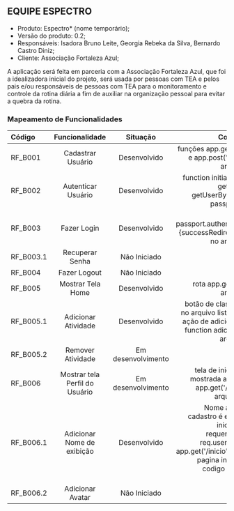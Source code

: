 ## EQUIPE ESPECTRO #
- Produto: Espectro* (nome temporário);
- Versão do produto: 0.2;
- Responsáveis: Isadora Bruno Leite, Georgia Rebeka da Silva,
Bernardo Castro Diniz;
- Cliente: Associação Fortaleza Azul;

A aplicação será feita em parceria com a Associação Fortaleza Azul, que foi a
idealizadora inicial do projeto, será usada por pessoas com TEA e pelos pais e/ou
responsáveis de pessoas com TEA para o monitoramento e controle da rotina diária
a fim de auxiliar na organização pessoal para evitar a quebra da rotina.

### Mapeamento de Funcionalidades

| Código  | Funcionalidade  | Situação |  Codigo/Arquivo|
| :------------ |:---------------:| :-----:| --------:|
| RF_B001      | Cadastrar Usuário | Desenvolvido| funções app.get('/cadastro') e app.post('/cadastro) no arquivo index.js |
| RF_B002     | Autenticar Usuário       |   Desenvolvido | function initialize(passport, getUserByEmail, getUserById) no arquivo passport-config.js |
| RF_B003  | Fazer Login       |    Desenvolvido | função passport.authenticate('local', {successRedirect: '/inicio'...} no arquivo index.js|
| RF_B003.1     | Recuperar Senha | Não Iniciado|
| RF_B004     | Fazer Logout       |   Não Iniciado |
| RF_B005  | Mostrar Tela Home       |    Desenvolvido| rota app.get('/inicio') no arquivo index.js |
| RF_B005.1     | Adicionar Atividade  | Desenvolvido| botão de classe addTarefa no arquivo listaTarefas.ejs e ação de adicionar tarefa na function adicionaTarefa no arquivo script.js|
| RF_B005.2     | Remover Atividade       |   Em desenvolvimento|
| RF_B006 | Mostrar tela Perfil do Usuário       |    Em desenvolvimento | tela de inicio (inicio.ejs) mostrada atraves da rota app.get('/inicio') e pelo arquivo layout.ejs
| RF_B006.1     | Adicionar Nome de exibição      |   Desenvolvido | Nome adicionado no cadastro é exibido na tela inicial através do requerimento name: req.user.name na rota app.get('/inicio') e exibido na pagina inicio.ejs com o codigo Perfil de <%= name%> |
| RF_B006.2  | Adicionar Avatar       |    Não Iniciado |   |
